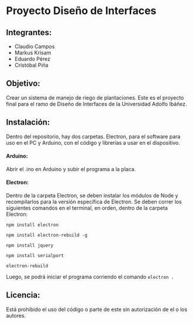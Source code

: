 # Proyecto Diseño de Interfaces

## Integrantes:

* Claudio Campos
* Markus Krisam
* Eduardo Pérez
* Cristóbal Piña

## Objetivo:

Crear un sistema de manejo de riego de plantaciones. Este es el proyecto final para el ramo de Diseño de Interfaces de la Universidad Adolfo Ibáñez.

## Instalación:

Dentro del repositorio, hay dos carpetas. Electron, para el software para uso en el PC y Arduino, con el código y librerías a usar en el dispositivo.

#### Arduino:

Abrir el .ino en Arduino y subir el programa a la placa.

#### Electron:

Dentro de la carpeta Electron, se deben instalar los módulos de Node y recompilarlos para la versión específica de Electron. Se deben correr los siguientes comandos en el terminal, en orden, dentro de la carpeta Electron:

`npm install electron`

`npm install electron-rebuild -g`

`npm install jquery`

`npm install serialport`

`electron-rebuild`

Luego, se podrá iniciar el programa corriendo el comando `electron .`

## Licencia:

Está prohibido el uso del código o parte de este sin autorización de el o los autores.
